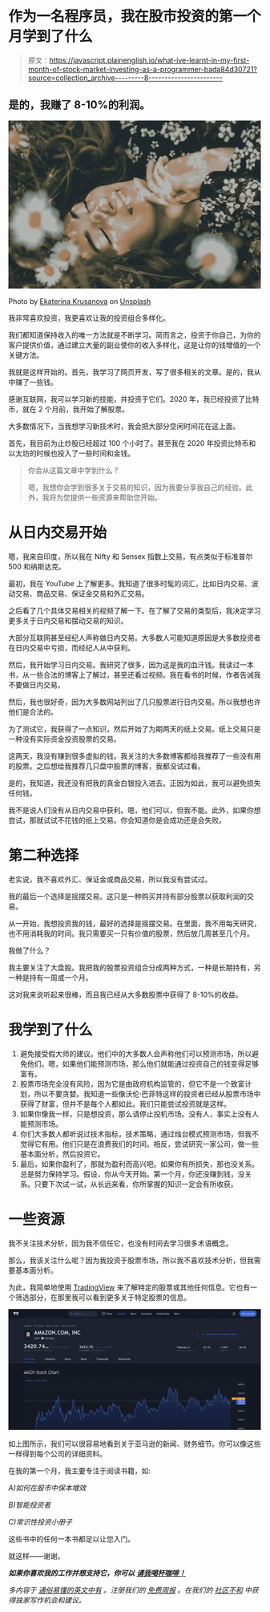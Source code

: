 # 作为一名程序员，我在股市投资的第一个月学到了什么

> 原文：<https://javascript.plainenglish.io/what-ive-learnt-in-my-first-month-of-stock-market-investing-as-a-programmer-bada84d30721?source=collection_archive---------8----------------------->

## 是的，我赚了 8-10%的利润。

![](img/830f07316960cbe6594085f8fa2b31b1.png)

Photo by [Ekaterina Krusanova](https://unsplash.com/@apieceofgold?utm_source=medium&utm_medium=referral) on [Unsplash](https://unsplash.com?utm_source=medium&utm_medium=referral)

我非常喜欢投资，我更喜欢让我的投资组合多样化。

我们都知道保持收入的唯一方法就是不断学习。简而言之，投资于你自己，为你的客户提供价值，通过建立大量的副业使你的收入多样化，这是让你的钱增值的一个关键方法。

我就是这样开始的。首先，我学习了网页开发，写了很多相关的文章。是的，我从中赚了一些钱。

感谢互联网，我可以学习新的技能，并投资于它们。2020 年，我已经投资了比特币，就在 2 个月前，我开始了解股票。

大多数情况下，当我想学习新技术时，我会把大部分空闲时间花在这上面。

首先，我目前为止炒股已经超过 100 个小时了。甚至我在 2020 年投资比特币和以太坊的时候也投入了一些时间和金钱。

> 你会从这篇文章中学到什么？
> 
> 嗯，我想你会学到很多关于交易的知识，因为我要分享我自己的经验。此外，我将为您提供一些资源来帮助您开始。

# 从日内交易开始

嗯，我来自印度，所以我在 Nifty 和 Sensex 指数上交易，有点类似于标准普尔 500 和纳斯达克。

最初，我在 YouTube 上了解更多。我知道了很多时髦的词汇，比如日内交易、波动交易、商品交易、保证金交易和外汇交易。

之后看了几个具体交易相关的视频了解一下。在了解了交易的类型后，我决定学习更多关于日内交易和摆动交易的知识。

大部分互联网甚至经纪人声称做日内交易。大多数人可能知道原因是大多数投资者在日内交易中亏损，而经纪人从中获利。

然后，我开始学习日内交易。我研究了很多，因为这是我的血汗钱。我读过一本书，从一些合法的博客上了解过，甚至还看过视频。我在看书的时候，作者告诫我不要做日内交易。

然后，我也很好奇，因为大多数网站列出了几只股票进行日内交易。所以我想也许他们是合法的。

为了测试它，我获得了一点知识，然后开始了为期两天的纸上交易。纸上交易只是一种没有实际资金投资股票的交易。

这两天，我没有赚到很多虚拟的钱。我关注的大多数博客都给我推荐了一些没有用的股票。之后想给我推荐几只盘中股票的博客，我都没试过看。

是的，我知道，我还没有把我的真金白银投入进去。正因为如此，我可以避免损失任何钱。

我不是说人们没有从日内交易中获利。嗯，他们可以，但我不能。此外，如果你想尝试，那就试试不花钱的纸上交易。你会知道你是会成功还是会失败。

# 第二种选择

老实说，我不喜欢外汇、保证金或商品交易，所以我没有尝试过。

我的最后一个选择是摇摆交易。这只是一种购买并持有部分股票以获取利润的交易。

从一开始，我想投资我的钱，最好的选择是摇摆交易。在里面，我不用每天研究，也不用消耗我的时间。我只需要买一只有价值的股票，然后放几周甚至几个月。

我做了什么？

我主要关注了大盘股。我把我的股票投资组合分成两种方式，一种是长期持有，另一种是持有一周或一个月。

这对我来说听起来很棒，而且我已经从大多数股票中获得了 8-10%的收益。

# 我学到了什么

1.  避免接受假大师的建议。他们中的大多数人会声称他们可以预测市场，所以避免他们。嗯，如果他们能预测市场，那么他们就能通过投资自己的钱变得足够富有。
2.  股票市场完全没有风险，因为它是由政府机构监管的，但它不是一个致富计划，所以不要贪婪。我知道一些像沃伦·巴菲特这样的投资者已经从股票市场中获得了财富，但并不是每个人都如此。我们只能尝试投资就是这样。
3.  如果你像我一样，只是想投资，那么请停止投机市场。没有人，事实上没有人能预测市场。
4.  你们大多数人都听说过技术指标，技术策略，通过烛台模式预测市场，但我不觉得它有用。他们只是在浪费我们的时间。相反，尝试研究一家公司，做一些基本面分析，然后投资它。
5.  最后，如果你盈利了，那就为盈利而高兴吧。如果你有所损失，那也没关系。总是努力保持学习。假设，你从今天开始。第一个月，你还没赚到钱，没关系。只要下次试一试，从长远来看，你所掌握的知识一定会有所收获。

# 一些资源

我不关注技术分析，因为我不信任它，也没有时间去学习很多术语概念。

那么，我该关注什么呢？因为我投资于股票市场，所以我不喜欢技术分析，但我需要基本面分析。

为此，我简单地使用 [TradingView](https://www.tradingview.com/) 来了解特定的股票或其他任何信息。它也有一个筛选部分，在那里我可以看到更多关于特定股票的信息。

![](img/53d6607df00125ad4ee6cd98266887ca.png)

如上图所示，我们可以很容易地看到关于亚马逊的新闻、财务细节。你可以像这些一样得到每个公司的详细资料。

在我的第一个月，我主要专注于阅读书籍，如:

*A)如何在股市中保本增效*

*B)智能投资者*

*C)常识性投资小册子*

这些书中的任何一本书都足以让您入门。

就这样——谢谢。

***如果你喜欢我的工作并想支持它，你可以*** [***请我喝杯咖啡！***](https://www.buymeacoffee.com/nitinfab)

*多内容于* [*通俗易懂的英文中有*](http://plainenglish.io/) *。注册我们的* [*免费周报*](http://newsletter.plainenglish.io/) *。在我们的* [*社区不和*](https://discord.gg/GtDtUAvyhW) *中获得独家写作机会和建议。*